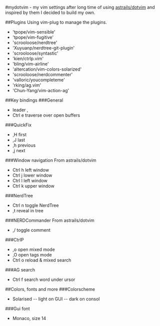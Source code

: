 #mydotvim - my vim settings
after long time of using [astrails/dotvim](https://github.com/astrails/dotvim) and inspired by them I decided to build my own.

##Plugins
Using vim-plug to manage the plugins.

- 'tpope/vim-sensible'
- 'tpope/vim-fugitive'
- 'scrooloose/nerdtree'
- 'Xuyuanp/nerdtree-git-plugin'
- 'scrooloose/syntastic'
- 'kien/ctrlp.vim'
- 'bling/vim-airline'
- 'altercation/vim-colors-solarized'
- 'scrooloose/nerdcommenter'
- 'valloric/youcompleteme'
- 'rking/ag.vim'
- 'Chun-Yang/vim-action-ag'

##Key bindings
###General
- leader ,
- Ctrl e traverse over open buffers

###QuickFix
- ,H first
- ,J last
- ,h previous
- ,j next

###Window navigation
From astrails/dotvim

- Ctrl h left window
- Ctrl j lower window
- Ctrl l left window
- Ctrl k upper window

###NerdTree
- Ctrl n toggle NerdTree
- ,t reveal in tree

###NERDCommander 
From astrails/dotvim
- ,/ toggle comment

###CtrlP
- ,o open mixed mode
- ,O open tags mode
- Ctrl o reload & mixed search

###AG search
- Ctrl f search word under ursor

##Colors, fonts and more
###Colorscheme
- Solarised
-- light on GUI
-- dark on consol

###Gui font
- Monaco, size 14





